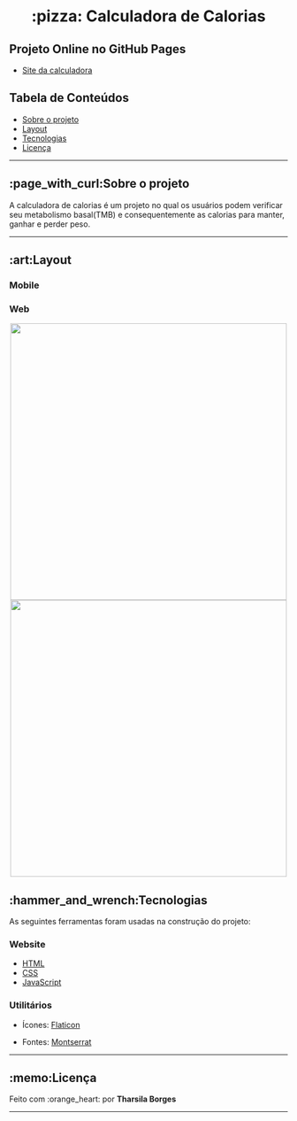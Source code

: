  <h1 align="center">:pizza: Calculadora de Calorias</h1>
 
 <h2>Projeto Online no GitHub Pages</h2>
 <ul>
  <li><a href=""> Site da calculadora</a></li>
 </ul>
 
 <h2>Tabela de Conteúdos</h2>
  <ul>
   <li><a href="#sobre-o-projeto">Sobre o projeto</a></li>
   <li><a href="#layout">Layout</a></li>
   <li><a href="#tecnologias">Tecnologias</a></li>
   <li><a href="#licença">Licença</a></li>
  </ul>
  
<hr>
 
<h2 id="sobre-o-projeto"> :page_with_curl:Sobre o projeto</h2>
<p> A calculadora de calorias é um projeto no qual os usuários podem verificar seu metabolismo basal(TMB) 
 e consequentemente as calorias para manter, ganhar e perder peso.<p>
<hr>
 
 <h2 id="layout">:art:Layout</h2>
 <h3>Mobile</h3>
 
<div align="center">
 
 

</div>
 
 <h3>Web</h3>
 
<div align="center">
 <img align="center" src ="https://user-images.githubusercontent.com/89864249/153694738-d7813566-98bd-452e-a80a-406ce84459a1.PNG" width="500px" />
 <img align="center" src ="https://user-images.githubusercontent.com/89864249/153694790-4bd81f1a-26ae-43f1-a9c1-f64afea0e3e3.PNG" width="500px"/>
</div>

 
<h2 id="tecnologias">:hammer_and_wrench:Tecnologias</h2>
<p>As seguintes ferramentas foram usadas na construção do projeto:</p>
 
<h3>Website</h3>
<ul>
 <li><a href="https://developer.mozilla.org/pt-BR/docs/Web/HTML">HTML</a></li>
 <li><a href="https://developer.mozilla.org/pt-BR/docs/Web/CSS">CSS</a></li>
 <li><a href="https://developer.mozilla.org/pt-BR/docs/Web/Javascript">JavaScript</a></li>
</ul>
 
<h3>Utilitários</h3>
<ul>
 <li><p>Ícones: <a href="https://www.flaticon.com/">Flaticon</a></p></li>
 <li><p>Fontes: <a href="https://fonts.google.com/specimen/Montserrat">Montserrat</a></p></li>
</ul>

<hr>
 
<h2 id="licença">:memo:Licença</h2>
<p> Feito com :orange_heart: por <strong>Tharsila Borges</strong></p>

<hr>

